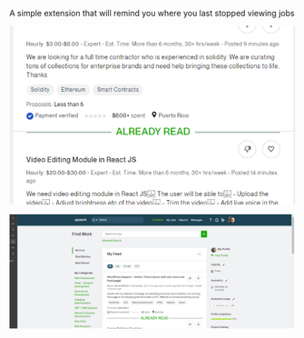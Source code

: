 A simple extension that will remind you where you last stopped viewing jobs



<p align="center">

![](1.png) 

![](3.png)

</p>
